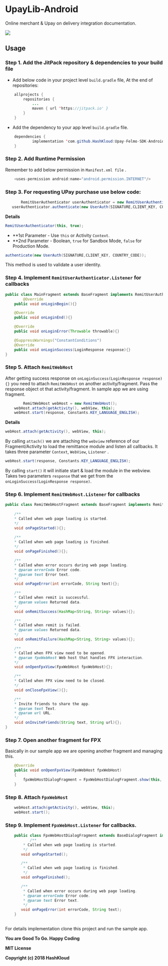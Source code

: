 # UpayLib-Android

Online merchant & Upay on delivery integration documentation. 



[![](https://jitpack.io/v/HashKloud/Upay-Felmo-SDK-Android.svg)](https://jitpack.io/#HashKloud/Upay-Felmo-SDK-Android)


## Usage 

### Step 1. Add the JitPack repository & dependencies to your build file 

- Add below code in your  project level `build.gradle` file,  At the end of repositories: </br> 

```java
	allprojects {
		repositories {
			...
			maven { url 'https://jitpack.io' }
		}
	}
 ``` 
- Add the dependency to your app level `build.gradle` file. 
```java
	dependencies {
	        implementation 'com.github.HashKloud:Upay-Felmo-SDK-Android:V-1.0.0'
	}
 ```
  
### Step 2. Add Runtime Permission 

Remember to add below  permission in `Manifest.xml file` .
 ```java
     <uses-permission android:name="android.permission.INTERNET"/>
  ```   
 
 ###  Step 3. For requesting UPay purchase use below code: 
 
 ```java 
    	RemitUserAuthenticator userAuthenticator = new RemitUserAuthenticator(this, true);
	userAuthenticator.authenticate(new UserAuth(SIGNATURE,CLIENT_KEY, COUNTRY_CODE));
 ```
**Details**
```java
RemitUserAuthenticator(this, true); 
```
- **1st Parameter -  Use `this` or Activity `Context`. </br>
- **2nd Parameter - Boolean, `true` for Sandbox Mode,  `false` for Production Mode.  
```java
authenticate(new UserAuth(SIGNATURE,CLIENT_KEY, COUNTRY_CODE));
```
This method is used to validate a user identity. 

### Step 4.  Implement `RemitUserAuthenticator.Listener`  for  callbacks 

```java 
public class MainFragment extends BaseFragment implements RemitUserAuthenticator.Listener{
        @Override
	public void onLoginBegin(){}

	@Override
	public void onLoginEnd(){}

	@Override
	public void onLoginError(Throwable throwable){}

	@SuppressWarnings("ConstantConditions")
	@Override
	public void onLoginSuccess(LoginResponse response){}
} 
```
### Step 5. Attach `RemitWebHost`  

After getting success response on `onLoginSuccess(LoginResponse response){}` you need to attach `RemitWebHost` on another activity/fragment. Pass the response object ot that activity/fragment. In sample app we are using fragment.

```java 
        RemitWebHost webHost = new RemitWebHost();
	webHost.attach(getActivity(), webView, this);
	webHost.start(response, Constants.KEY_LANGUAGE_ENGLISH);
```
**Details**
```java
webHost.attach(getActivity(), webView, this);
```
By calling `attach()` we are attaching the `webview` reference of our Fragment/Activity  to load the remittance module and listen all callbacks. It takes three parameter `Context`, `WebView`, `Listener` .

```java
webHost.start(response, Constants.KEY_LANGUAGE_ENGLISH);
```
By calling `start()` it will initiate start & load the module in the webview. Takes two parameters `response` that we get from the `onLoginSuccess(LoginResponse response)`.

### Step 6. Implement `RemitWebHost.Listener` for callbacks 
```java
public class RemitWebHostFragment extends BaseFragment implements RemitWebHost.Listener{
	
	/**
	* Called when web page loading is started.
	*/
	void onPageStarted(){};
	
	/**
	* Called when web page loading is finished.
	*/
	void onPageFinished(){};

	/**
	* Called when error occurs during web page loading.
	* @param errorCode Error code.
	* @param text Error text.
	*/
	void onPageError(int errorCode, String text){};

	/**
	* Called when remit is successful.
	* @param values Returned data.
	*/
	void onRemitSuccess(HashMap<String, String> values){};

	/**
	* Called when remit is failed.
	* @param values Returned data.
	*/
	void onRemitFailure(HashMap<String, String> values){};

	/**
	* Called when FPX view need to be opened.
	* @param fpxWebHost Web host that handles FPX interaction.
	*/
	void onOpenFpxView(FpxWebHost fpxWebHost){};

	/**
	* Called when FPX view need to be closed.
	*/
	void onCloseFpxView(){};

	/**
	* Invite friends to share the app.
	* @param text Text.
	* @param url URL.
	*/
	void onInviteFriends(String text, String url){};
}
```

### Step 7. Open another fragment for FPX

Basically in our sample app we are opening another fragment and managing this.

```java
	@Override
	public void onOpenFpxView(FpxWebHost fpxWebHost)
	{
		fpxWebHostDialogFragment = FpxWebHostDialogFragment.show(this, fpxWebHost);
	}
```
### Step 8. Attach `FpxWebHost` 
```java
	webHost.attach(getActivity(), webView, this);
	webHost.start();
```
### Step 9. Implement `FpxWebHost.Listener` for callbacks. 
 ```java 
     public class FpxWebHostDialogFragment extends BaseDialogFragment implements FpxWebHost.Listener{
     		/**
		 * Called when web page loading is started.
		 */
		void onPageStarted();

		/**
		 * Called when web page loading is finished.
		 */
		void onPageFinished();

		/**
		 * Called when error occurs during web page loading.
		 * @param errorCode Error code.
		 * @param text Error text.
		 */
		void onPageError(int errorCode, String text);
     }
     
 ```

For details implementation clone this project and run the sample app.  


**You are Good To Go. Happy Coding**
 
 
**MIT License**

**Copyright (c) 2018 HashKloud**
